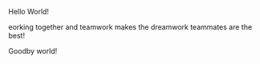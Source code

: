 Hello World!



eorking together
and teamwork makes the dreamwork
teammates are the best!






Goodby world!
